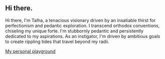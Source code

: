 ## Hi there.

 Hi there, I'm Talha, a tenacious visionary driven by an insatiable thirst for perfectionism and pedantic exploration. I transcend orthodox conventions, chiseling my unique forte. I'm stubbornly pedantic and persistently dedicated to my aspirations. As an instigator, I'm driven by ambitious goals to create rippling tides that travel beyond my radii. 

[My personal playground](https://talha-ijaz-qureshi.github.io)
